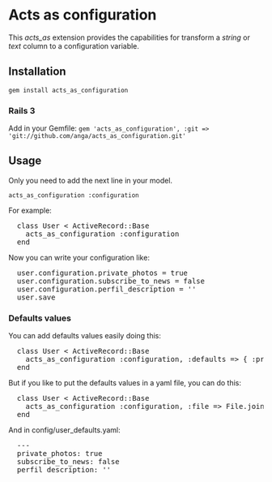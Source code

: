 # Acts as configuration

This *acts_as* extension provides the capabilities for transform a *string* or *text* column to a configuration variable.

## Installation

<code>gem install acts_as_configuration</code>

### Rails 3
Add in your Gemfile:
<code>gem 'acts_as_configuration', :git => 'git://github.com/anga/acts_as_configuration.git'</code>

## Usage

Only you need to add the next line in your model.

<code>acts_as_configuration :configuration</code>

For example:

<pre>
  class User < ActiveRecord::Base
    acts_as_configuration :configuration
  end
</pre>

Now you can write your configuration like:

<pre>
  user.configuration.private_photos = true
  user.configuration.subscribe_to_news = false
  user.configuration.perfil_description = ''
  user.save
</pre>

### Defaults values

You can add defaults values easily doing this:

<pre>
  class User < ActiveRecord::Base
    acts_as_configuration :configuration, :defaults => { :private_photos => true, :subscribe_to_news => false, :perfil_description => ''}
  end
</pre>

But if you like to put the defaults values in a yaml file, you can do this:

<pre>
  class User < ActiveRecord::Base
    acts_as_configuration :configuration, :file => File.join(Rails.root, 'config', 'user_defaults.yaml')
  end
</pre>

And in config/user_defaults.yaml:
<pre>
  ---
  private_photos: true
  subscribe_to_news: false
  perfil_description: ''
</pre>
